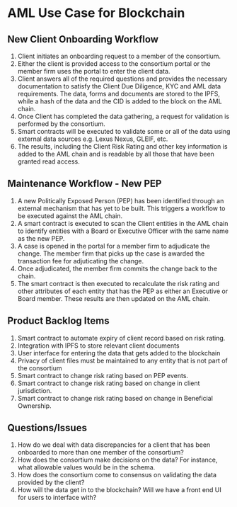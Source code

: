 # AML Use Case for Blockchain



## New Client Onboarding Workflow

1. Client initiates an onboarding request to a member of the consortium.
2. Either the client is provided access to the consortium portal or the member firm uses the portal to enter the client data.
3. Client answers all of the required questions and provides the necessary documentation to satisfy the Client Due Diligence, KYC and AML data requirements. The data, forms and documents are stored to the IPFS, while a hash of the data and the CID is added to the block on the AML chain. 
4. Once Client has completed the data gathering, a request for validation is performed by the consortium.
5. Smart contracts will be executed to validate some or all of the data using external data sources e.g. Lexus Nexus, GLEIF, etc. 
6. The results, including the Client Risk Rating and other key information is added to the AML chain and is readable by all those that have been granted read access. 

## Maintenance Workflow - New PEP

1. A new Politically Exposed Person (PEP) has been identified through an external mechanism that has yet to be built. This triggers a workflow to be executed against the AML chain. 
2. A smart contract is executed to scan the Client entities in the AML chain to identify entities with a Board or Executive Officer with the same name as the new PEP. 
3. A case is opened in the portal for a member firm to adjudicate the change. The member firm that picks up the case is awarded the transaction fee for adjuticating the change. 
4. Once adjudicated, the member firm commits the change back to the chain. 
5. The smart contract is then executed to recalculate the risk rating and other attributes of each entity that has the PEP as either an Executive or Board member. These results are then updated on the AML chain.

## Product Backlog Items

1. Smart contract to automate expiry of client record based on risk rating. 
2. Integration with IPFS to store relevant client documents
3. User interface for entering the data that gets added to the blockchain
4. Privacy of client files must be maintained to any entity that is not part of the consortium
5. Smart contract to change risk rating based on PEP events.
6. Smart contract to change risk rating based on change in client jurisdiction.
7. Smart contract to change risk rating based on change in Beneficial Ownership. 


## Questions/Issues

1. How do we deal with data discrepancies for a client that has been onboarded to more than one member of the consortium?
2. How does the consortium make decisions on the data? For instance, what  allowable values would be in the schema.
3. How does the consortium come to consensus on validating the data provided by the client?
4. How will the data get in to the blockchain? Will we have a front end UI for users to interface with?
